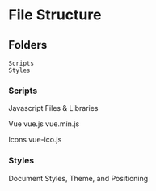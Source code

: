 # File Structure

## Folders
    Scripts
    Styles

### Scripts
Javascript Files & Libraries

Vue
    vue.js
    vue.min.js

Icons
    vue-ico.js



### Styles
Document Styles, Theme, and Positioning